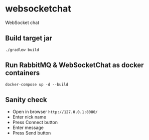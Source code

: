 # websocketchat
WebSocket chat

## Build target jar
`./gradlew build`

## Run RabbitMQ & WebSocketChat as docker containers
`docker-compose up -d --build`

## Sanity check

  - Open in browser `http://127.0.0.1:8080/`
  - Enter nick name
  - Press Connect button
  - Enter message
  - Press Send button

